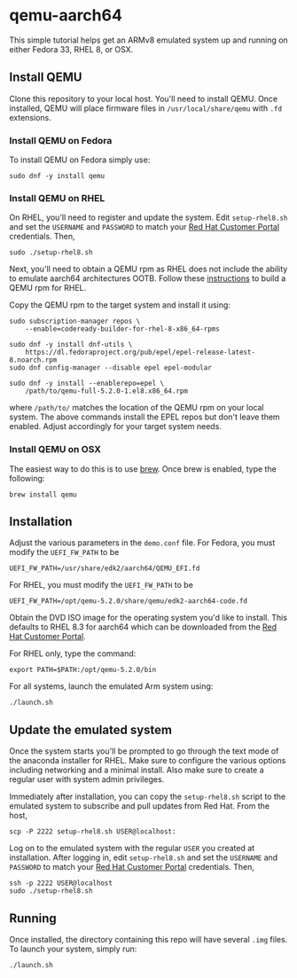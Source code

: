 # qemu-aarch64
This simple tutorial helps get an ARMv8 emulated system up and
running on either Fedora 33, RHEL 8, or OSX.

## Install QEMU
Clone this repository to your local host. You'll need to install
QEMU. Once installed, QEMU will place firmware files in
`/usr/local/share/qemu` with `.fd` extensions.

### Install QEMU on Fedora
To install QEMU on Fedora simply use:

    sudo dnf -y install qemu

### Install QEMU on RHEL
On RHEL, you'll need to register and update the system. Edit
`setup-rhel8.sh` and set the `USERNAME` and `PASSWORD` to match
your [Red Hat Customer Portal](https://access.redhat.com) credentials.
Then,

    sudo ./setup-rhel8.sh

Next, you'll need to obtain a QEMU rpm as RHEL does not include the
ability to emulate aarch64 architectures OOTB. Follow these
[instructions](https://github.com/ajacocks/qemu) to build a QEMU
rpm for RHEL.

Copy the QEMU rpm to the target system and install it using:

    sudo subscription-manager repos \
        --enable=codeready-builder-for-rhel-8-x86_64-rpms

    sudo dnf -y install dnf-utils \
        https://dl.fedoraproject.org/pub/epel/epel-release-latest-8.noarch.rpm
    sudo dnf config-manager --disable epel epel-modular
    
    sudo dnf -y install --enablerepo=epel \
        /path/to/qemu-full-5.2.0-1.el8.x86_64.rpm

where `/path/to/` matches the location of the QEMU rpm on your local
system. The above commands install the EPEL repos but don't leave
them enabled. Adjust accordingly for your target system needs.

### Install QEMU on OSX
The easiest way to do this is to use [brew](https://brew.sh). Once
brew is enabled, type the following:

    brew install qemu

## Installation
Adjust the various parameters in the `demo.conf` file. For Fedora,
you must modify the `UEFI_FW_PATH` to be

    UEFI_FW_PATH=/usr/share/edk2/aarch64/QEMU_EFI.fd

For RHEL, you must modify the `UEFI_FW_PATH` to be

    UEFI_FW_PATH=/opt/qemu-5.2.0/share/qemu/edk2-aarch64-code.fd

Obtain the DVD ISO image for the operating system you'd like to
install. This defaults to RHEL 8.3 for aarch64 which can be downloaded
from the [Red Hat Customer Portal](https://access.redhat.com/downloads/content/419/ver=/rhel---8/8.3/aarch64/product-software).

For RHEL only, type the command:

    export PATH=$PATH:/opt/qemu-5.2.0/bin

For all systems, launch the emulated Arm system using:

    ./launch.sh

## Update the emulated system
Once the system starts you'll be prompted to go through the text
mode of the anaconda installer for RHEL. Make sure to configure the
various options including networking and a minimal install. Also
make sure to create a regular user with system admin privileges.

Immediately after installation, you can copy the `setup-rhel8.sh`
script to the emulated system to subscribe and pull updates from
Red Hat. From the host,

    scp -P 2222 setup-rhel8.sh USER@localhost:

Log on to the emulated system with the regular `USER` you created
at installation. After logging in, edit `setup-rhel8.sh` and set
the `USERNAME` and `PASSWORD` to match your
[Red Hat Customer Portal](https://access.redhat.com) credentials.
Then,

    ssh -p 2222 USER@localhost
    sudo ./setup-rhel8.sh

## Running
Once installed, the directory containing this repo will have several
`.img` files. To launch your system, simply run:

    ./launch.sh

